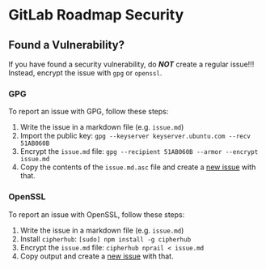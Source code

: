 # GitLab Roadmap Security

## Found a Vulnerability?

If you have found a security vulnerability, do _**NOT**_ create a regular issue!!! Instead, encrypt the issue with `gpg` or `openssl`.

### GPG

To report an issue with GPG, follow these steps:

1.  Write the issue in a markdown file (e.g. `issue.md`)
2.  Import the public key: `gpg --keyserver keyserver.ubuntu.com --recv 51AB060B`
3.  Encrypt the `issue.md` file: `gpg --recipient 51AB060B --armor --encrypt issue.md`
4.  Copy the contents of the `issue.md.asc` file and create a [new issue](https://github.com/eventOneHQ/gitlab-roadmap/issues/new) with that.

### OpenSSL

To report an issue with OpenSSL, follow these steps:

1.  Write the issue in a markdown file (e.g. `issue.md`)
2.  Install `cipherhub`: `[sudo] npm install -g cipherhub`
3.  Encrypt the `issue.md` file: `cipherhub nprail < issue.md`
4.  Copy output and create a [new issue](https://github.com/eventOneHQ/gitlab-roadmap/issues/new) with that.
